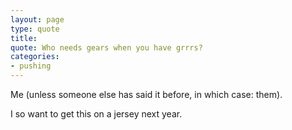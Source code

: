 ```yaml
---
layout: page
type: quote
title: 
quote: Who needs gears when you have grrrs?
categories: 
- pushing
---
```

Me (unless someone else has said it before, in which case: them).

I so want to get this on a jersey next year.
